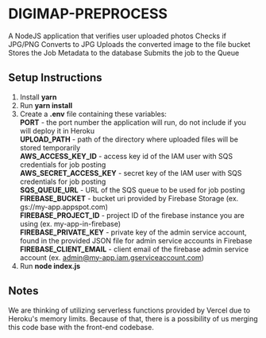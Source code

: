 # DIGIMAP-PREPROCESS

A NodeJS application that verifies user uploaded photos
Checks if JPG/PNG
Converts to JPG
Uploads the converted image to the file bucket
Stores the Job Metadata to the database
Submits the job to the Queue

## Setup Instructions

1. Install **yarn**
2. Run **yarn install**
3. Create a **.env** file containing these variables:
<br> **PORT** - the port number the application will run, do not include if you will deploy it in Heroku
<br> **UPLOAD_PATH** - path of the directory where uploaded files will be stored temporarily
<br> **AWS_ACCESS_KEY_ID** - access key id of the IAM user with SQS credentials for job posting
<br> **AWS_SECRET_ACCESS_KEY** - secret key of the IAM user with SQS credentials for job posting
<br> **SQS_QUEUE_URL** - URL of the SQS queue to be used for job posting
<br> **FIREBASE_BUCKET** - bucket uri provided by Firebase Storage (ex. gs://my-app.appspot.com)
<br> **FIREBASE_PROJECT_ID** - project ID of the firebase instance you are using (ex. my-app-in-firebase)
<br> **FIREBASE_PRIVATE_KEY** - private key of the admin service account, found in the provided JSON file for admin service accounts in Firebase
<br> **FIREBASE_CLIENT_EMAIL** - client email of the firebase admin service account (ex. admin@my-app.iam.gserviceaccount.com)
4. Run **node index.js**

## Notes

We are thinking of utilizing serverless functions provided by Vercel due to Heroku's memory limits.
Because of that, there is a possibility of us merging this code base with the front-end codebase.